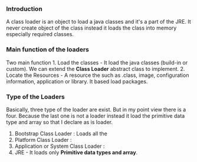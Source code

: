 ### Introduction

A class loader is an object to load a java classes and it's a part of the JRE. It never create object of the class instead it loads the class into memory especially required classes.

### Main function of the loaders

Two main function
	1. Load the classes - It load the java classes (build-in or custom). We can extend the  **Class Loader** abstract class to implement.
	2. Locate the Resources - A resource the such as .class, image, configuration information, application or library. It based load packages.

### Type of the Loaders

Basically, three type of the loader are exist. But in my point view there is a four. Because the last one is not a loader instead it load the primitive data type and array so that I declare as is loader.

1. Bootstrap Class Loader : Loads all the 
2. Platform Class Loader :
3. Application or System Class Loader : 
4. JRE - It loads only **Primitive data types and array**.
